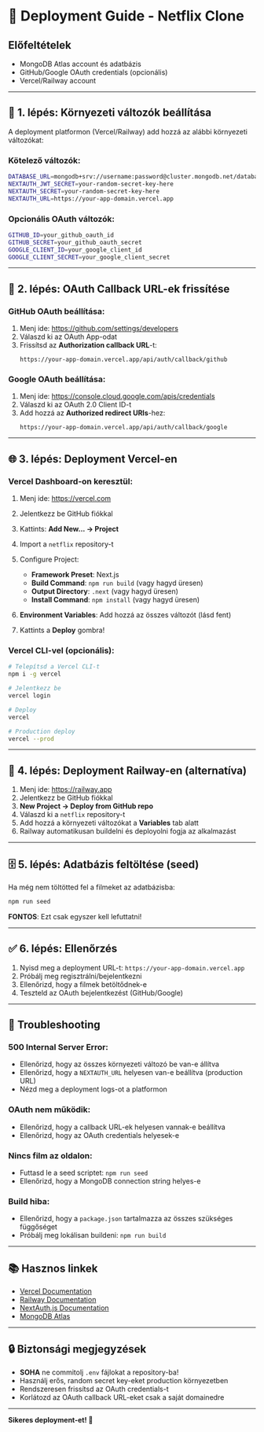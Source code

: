 # 🚀 Deployment Guide - Netflix Clone

## Előfeltételek
- MongoDB Atlas account és adatbázis
- GitHub/Google OAuth credentials (opcionális)
- Vercel/Railway account

---

## 📝 1. lépés: Környezeti változók beállítása

A deployment platformon (Vercel/Railway) add hozzá az alábbi környezeti változókat:

### Kötelező változók:

```bash
DATABASE_URL=mongodb+srv://username:password@cluster.mongodb.net/database
NEXTAUTH_JWT_SECRET=your-random-secret-key-here
NEXTAUTH_SECRET=your-random-secret-key-here
NEXTAUTH_URL=https://your-app-domain.vercel.app
```

### Opcionális OAuth változók:

```bash
GITHUB_ID=your_github_oauth_id
GITHUB_SECRET=your_github_oauth_secret
GOOGLE_CLIENT_ID=your_google_client_id
GOOGLE_CLIENT_SECRET=your_google_client_secret
```

---

## 🔐 2. lépés: OAuth Callback URL-ek frissítése

### GitHub OAuth beállítása:

1. Menj ide: https://github.com/settings/developers
2. Válaszd ki az OAuth App-odat
3. Frissítsd az **Authorization callback URL**-t:
   ```
   https://your-app-domain.vercel.app/api/auth/callback/github
   ```

### Google OAuth beállítása:

1. Menj ide: https://console.cloud.google.com/apis/credentials
2. Válaszd ki az OAuth 2.0 Client ID-t
3. Add hozzá az **Authorized redirect URIs**-hez:
   ```
   https://your-app-domain.vercel.app/api/auth/callback/google
   ```

---

## 🌐 3. lépés: Deployment Vercel-en

### Vercel Dashboard-on keresztül:

1. Menj ide: https://vercel.com
2. Jelentkezz be GitHub fiókkal
3. Kattints: **Add New... → Project**
4. Import a `netflix` repository-t
5. Configure Project:
   - **Framework Preset**: Next.js
   - **Build Command**: `npm run build` (vagy hagyd üresen)
   - **Output Directory**: `.next` (vagy hagyd üresen)
   - **Install Command**: `npm install` (vagy hagyd üresen)

6. **Environment Variables**: Add hozzá az összes változót (lásd fent)
7. Kattints a **Deploy** gombra!

### Vercel CLI-vel (opcionális):

```bash
# Telepítsd a Vercel CLI-t
npm i -g vercel

# Jelentkezz be
vercel login

# Deploy
vercel

# Production deploy
vercel --prod
```

---

## 🚂 4. lépés: Deployment Railway-en (alternatíva)

1. Menj ide: https://railway.app
2. Jelentkezz be GitHub fiókkal
3. **New Project → Deploy from GitHub repo**
4. Válaszd ki a `netflix` repository-t
5. Add hozzá a környezeti változókat a **Variables** tab alatt
6. Railway automatikusan buildelni és deployolni fogja az alkalmazást

---

## 🗄️ 5. lépés: Adatbázis feltöltése (seed)

Ha még nem töltötted fel a filmeket az adatbázisba:

```bash
npm run seed
```

**FONTOS**: Ezt csak egyszer kell lefuttatni!

---

## ✅ 6. lépés: Ellenőrzés

1. Nyisd meg a deployment URL-t: `https://your-app-domain.vercel.app`
2. Próbálj meg regisztrálni/bejelentkezni
3. Ellenőrizd, hogy a filmek betöltődnek-e
4. Teszteld az OAuth bejelentkezést (GitHub/Google)

---

## 🐛 Troubleshooting

### 500 Internal Server Error:
- Ellenőrizd, hogy az összes környezeti változó be van-e állítva
- Ellenőrizd, hogy a `NEXTAUTH_URL` helyesen van-e beállítva (production URL)
- Nézd meg a deployment logs-ot a platformon

### OAuth nem működik:
- Ellenőrizd, hogy a callback URL-ek helyesen vannak-e beállítva
- Ellenőrizd, hogy az OAuth credentials helyesek-e

### Nincs film az oldalon:
- Futtasd le a seed scriptet: `npm run seed`
- Ellenőrizd, hogy a MongoDB connection string helyes-e

### Build hiba:
- Ellenőrizd, hogy a `package.json` tartalmazza az összes szükséges függőséget
- Próbálj meg lokálisan buildeni: `npm run build`

---

## 📚 Hasznos linkek

- [Vercel Documentation](https://vercel.com/docs)
- [Railway Documentation](https://docs.railway.app)
- [NextAuth.js Documentation](https://next-auth.js.org)
- [MongoDB Atlas](https://www.mongodb.com/cloud/atlas)

---

## 🔒 Biztonsági megjegyzések

- **SOHA** ne commitolj `.env` fájlokat a repository-ba!
- Használj erős, random secret key-eket production környezetben
- Rendszeresen frissítsd az OAuth credentials-t
- Korlátozd az OAuth callback URL-eket csak a saját domainedre

---

**Sikeres deployment-et! 🎉**
